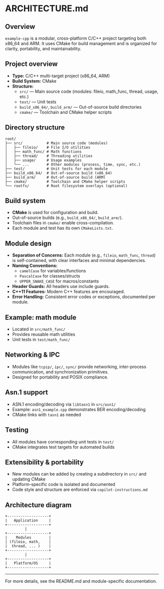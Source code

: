 # ARCHITECTURE.md

## Overview

`example-cpp` is a modular, cross-platform C/C++ project targeting both x86_64 and ARM. It uses CMake for build management and is organized for clarity, portability, and maintainability.


## Project overview
- **Type:** C/C++ multi-target project (x86_64, ARM)
- **Build System:** CMake
- **Structure:**
  - `src/` — Main source code (modules: fileio, math_func, thread, usage, etc.)
  - `test/` — Unit tests
  - `build_x86_64/`, `build_arm/` — Out-of-source build directories
  - `cmake/` — Toolchain and CMake helper scripts


## Directory structure

```
root/
├── src/           # Main source code (modules)
│   ├── fileio/    # File I/O utilities
│   ├── math_func/ # Math functions
│   ├── thread/    # Threading utilities
│   ├── usage/     # Usage examples
│   └── ...        # Other modules (process, time, sync, etc.)
├── test/          # Unit tests for each module
├── build_x86_64/  # Out-of-source build (x86_64)
├── build_arm/     # Out-of-source build (ARM)
├── cmake/         # Toolchain and CMake helper scripts
└── rootfs/        # Root filesystem overlays (optional)
```


## Build system
- **CMake** is used for configuration and build.
- Out-of-source builds (e.g., `build_x86_64/`, `build_arm/`).
- Toolchain files in `cmake/` enable cross-compilation.
- Each module and test has its own `CMakeLists.txt`.


## Module design
- **Separation of Concerns:** Each module (e.g., `fileio`, `math_func`, `thread`) is self-contained, with clear interfaces and minimal dependencies.
- **Naming Conventions:**
  - `camelCase` for variables/functions
  - `PascalCase` for classes/structs
  - `UPPER_SNAKE_CASE` for macros/constants
- **Header Guards:** All headers use include guards.
- **C++11 Features:** Modern C++ features are encouraged.
- **Error Handling:** Consistent error codes or exceptions, documented per module.


## Example: math module
- Located in `src/math_func/`
- Provides reusable math utilities
- Unit tests in `test/math_func/`


## Networking & IPC
- Modules like `tcpip/`, `ipc/`, `sync/` provide networking, inter-process communication, and synchronization primitives.
- Designed for portability and POSIX compliance.


## Asn.1 support
- ASN.1 encoding/decoding via `libtasn1` in `src/asn1/`
- Example: `asn1_example.cpp` demonstrates BER encoding/decoding
- CMake links with `tasn1` as needed


## Testing
- All modules have corresponding unit tests in `test/`
- CMake integrates test targets for automated builds


## Extensibility & portability
- New modules can be added by creating a subdirectory in `src/` and updating CMake
- Platform-specific code is isolated and documented
- Code style and structure are enforced via `copilot-instructions.md`


## Architecture diagram

```
+-------------------+
|   Application     |
+-------------------+
         |
+-------------------+
|    Modules        |
| (fileio, math,    |
|  thread, ... )    |
+-------------------+
         |
+-------------------+
|   Platform/OS     |
+-------------------+
```

---
For more details, see the README.md and module-specific documentation.

